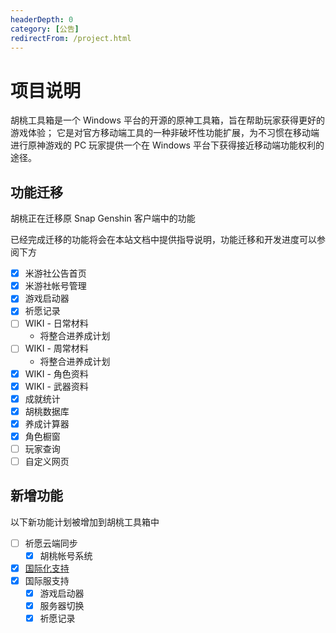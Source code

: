 ```yaml
---
headerDepth: 0
category: [公告]
redirectFrom: /project.html
---
```


# 项目说明

胡桃工具箱是一个 Windows 平台的开源的原神工具箱，旨在帮助玩家获得更好的游戏体验；
它是对官方移动端工具的一种非破坏性功能扩展，为不习惯在移动端进行原神游戏的 PC 玩家提供一个在 Windows 平台下获得接近移动端功能权利的途径。

## 功能迁移
胡桃正在迁移原 Snap Genshin 客户端中的功能

已经完成迁移的功能将会在本站文档中提供指导说明，功能迁移和开发进度可以参阅下方

- [x] 米游社公告首页
- [x] 米游社帐号管理
- [x] 游戏启动器
- [x] 祈愿记录
- [ ] WIKI - 日常材料
  - 将整合进养成计划
- [ ] WIKI - 周常材料
  - 将整合进养成计划
- [x] WIKI - 角色资料
- [x] WIKI - 武器资料
- [x] 成就统计
- [x] 胡桃数据库
- [x] 养成计算器
- [x] 角色橱窗
- [ ] 玩家查询
- [ ] 自定义网页

## 新增功能

以下新功能计划被增加到胡桃工具箱中
- [ ] 祈愿云端同步
  - [x] 胡桃帐号系统
- [x] [国际化支持](/i18n.html)
- [x] 国际服支持
  - [x] 游戏启动器
  - [x] 服务器切换
  - [x] 祈愿记录